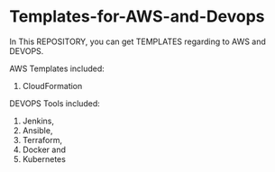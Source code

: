 # Templates-for-AWS-and-Devops

In This REPOSITORY, you can get TEMPLATES regarding to AWS and DEVOPS.

AWS Templates included:
1. CloudFormation


DEVOPS Tools included:
1. Jenkins,
2. Ansible,
3. Terraform,
4. Docker and 
5. Kubernetes
